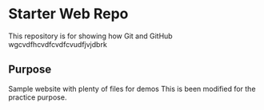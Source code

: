 # Starter Web Repo

This repository is for showing how Git and GitHub wgcvdfhcvdfcvdfcvudfjvjdbrk

## Purpose

Sample website with plenty of files for demos
This is been modified for the practice purpose.
